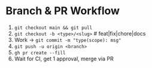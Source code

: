 # Branch & PR Workflow
1. `git checkout main && git pull`
2. `git checkout -b <type>/<slug>`  # feat|fix|chore|docs
3. Work → `git commit -m "type(scope): msg"`
4. `git push -u origin <branch>`
5. `gh pr create --fill`
6. Wait for CI, get 1 approval, merge via PR
